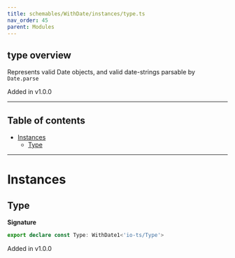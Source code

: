 ```yaml
---
title: schemables/WithDate/instances/type.ts
nav_order: 45
parent: Modules
---
```


## type overview

Represents valid Date objects, and valid date-strings parsable by `Date.parse`

Added in v1.0.0

---

<h2 class="text-delta">Table of contents</h2>

- [Instances](#instances)
  - [Type](#type)

---

# Instances

## Type

**Signature**

```ts
export declare const Type: WithDate1<'io-ts/Type'>
```

Added in v1.0.0
